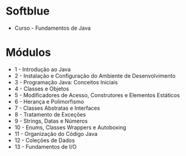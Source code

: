 # Softblue
* Curso - Fundamentos de Java

# Módulos
* 1 - Introdução ao Java
* 2 - Instalação e Configuração do Ambiente de Desenvolvimento
* 3 - Programação Java: Conceitos Iniciais
* 4 - Classes e Objetos
* 5 - Modificadores de Acesso, Construtores e Elementos Estáticos
* 6 - Herança e Polimorfismo
* 7 - Classes Abstratas e Interfaces
* 8 - Tratamento de Exceções
* 9 - Strings, Datas e Números
* 10 - Enums, Classes Wrappers e Autoboxing
* 11 - Organização do Código Java
* 12 - Coleções de Dados
* 13 - Fundamentos de I/O